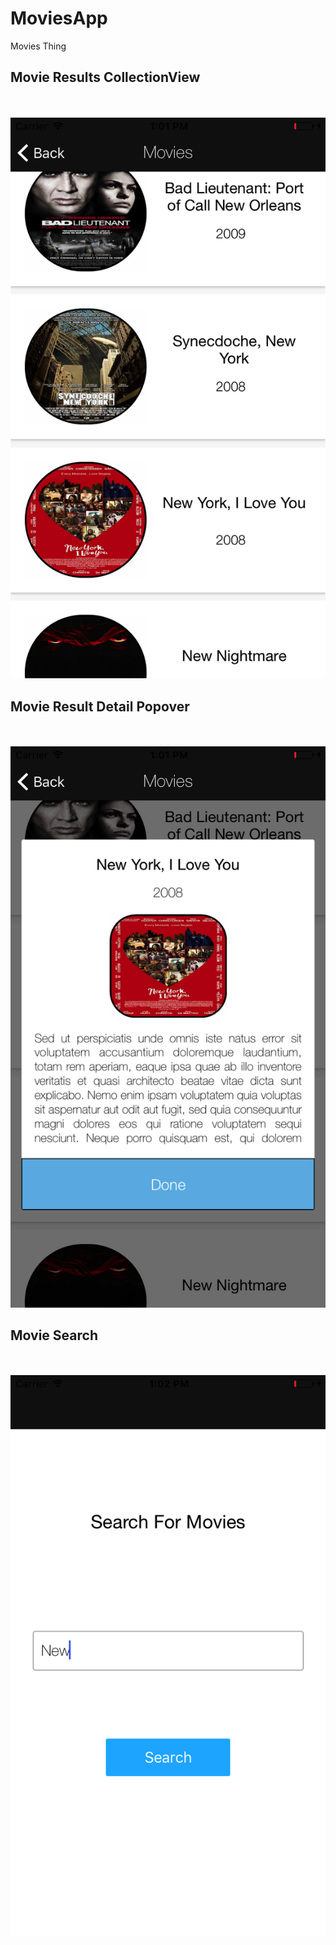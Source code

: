 # MoviesApp
Movies Thing

## Movie Results CollectionView

<p align="center">
  <br><br>
  <img src="https://raw.githubusercontent.com/chriswebb09/MoviesApp/master/MoviesApp/Simulator%20Screen%20Shot%20Jan%203%2C%202017%2C%201.01.59%20PM.png">
</p>

## Movie Result Detail Popover

<p align="center">
  <br><br>
  <img src="https://raw.githubusercontent.com/chriswebb09/MoviesApp/master/MoviesApp/Simulator%20Screen%20Shot%20Jan%203%2C%202017%2C%201.01.52%20PM.png">
</p>

## Movie Search

<p align="center">
  <br><br>
  <img src="https://raw.githubusercontent.com/chriswebb09/MoviesApp/master/MoviesApp/Simulator%20Screen%20Shot%20Jan%203%2C%202017%2C%201.02.28%20PM.png">
</p>



